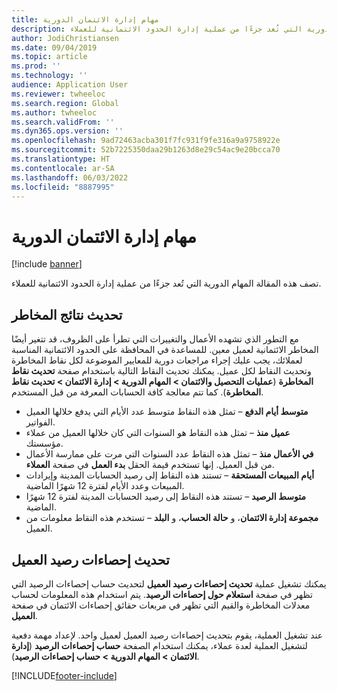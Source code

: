 ```yaml
---
title: مهام إدارة الائتمان الدورية
description: تصف هذه المقالة المهام الدورية التي تُعد جزءًا من عملية إدارة الحدود الائتمانية للعملاء.
author: JodiChristiansen
ms.date: 09/04/2019
ms.topic: article
ms.prod: ''
ms.technology: ''
audience: Application User
ms.reviewer: twheeloc
ms.search.region: Global
ms.author: twheeloc
ms.search.validFrom: ''
ms.dyn365.ops.version: ''
ms.openlocfilehash: 9ad72463acba301f7fc931f9fe316a9a9758922e
ms.sourcegitcommit: 52b7225350daa29b1263d8e29c54ac9e20bcca70
ms.translationtype: HT
ms.contentlocale: ar-SA
ms.lasthandoff: 06/03/2022
ms.locfileid: "8887995"
---
```

# <a name="periodic-credit-management-tasks"></a>مهام إدارة الائتمان الدورية

[!include [banner](../includes/banner.md)]

تصف هذه المقالة المهام الدورية التي تُعد جزءًا من عملية إدارة الحدود الائتمانية للعملاء.

## <a name="update-risk-scores"></a>تحديث نتائج المخاطر

مع التطور الذي تشهده الأعمال والتغييرات التي تطرأ على الظروف، قد تتغير أيضًا المخاطر الائتمانية لعميل معين. للمساعدة في المحافظة على الحدود الائتمانية المناسبة لعملائك، يجب عليك إجراء مراجعات دورية للمعايير الموضوعة لكل نقاط المخاطرة وتحديث النقاط لكل عميل. يمكنك تحديث النقاط التالية باستخدام صفحة **تحديث نقاط المخاطرة** (**عمليات التحصيل والائتمان‬ \> المهام الدورية \> إدارة الائتمان \> تحديث نقاط المخاطرة**). كما تتم معالجة كافة الحسابات المعرفة من قبل المستخدم.

- **متوسط أيام الدفع** – تمثل هذه النقاط متوسط عدد الأيام التي يدفع خلالها العميل الفواتير.
- **عميل منذ‬** – تمثل هذه النقاط هو السنوات التي كان خلالها العميل من عملاء مؤسستك.
- **في الأعمال منذ** – تمثل هذه النقاط عدد السنوات التي مرت على ممارسة الأعمال من قبل العميل. إنها تستخدم قيمة الحقل **بدء العمل** في صفحة **العملاء‏‎**.
- **أيام المبيعات المستحقة‬** – تستند هذه النقاط إلى رصيد الحسابات المدينة وإيرادات المبيعات وعدد الأيام لفترة 12 شهرًا الماضية.
- **متوسط الرصيد** – تستند هذه النقاط إلى رصيد الحسابات المدينة لفترة 12 شهرًا الماضية.
- **مجموعة إدارة الائتمان**، و **حالة الحساب**، و **البلد** – تستخدم هذه النقاط معلومات من العميل.

## <a name="update-customer-balance-statistics"></a>تحديث إحصاءات رصيد العميل

يمكنك تشغيل عملية **تحديث إحصاءات رصيد العميل‬** لتحديث حساب إحصاءات الرصيد التي تظهر في صفحة‬ **استعلام حول إحصاءات الرصيد**. يتم استخدام هذه المعلومات لحساب معدلات المخاطرة والقيم التي تظهر في مربعات حقائق إحصاءات الائتمان في صفحة **العميل**.

عند تشغيل العملية، يقوم بتحديث إحصاءات رصيد العميل لعميل واحد. لإعداد مهمة دفعية لتشغيل العملية لعدة عملاء، يمكنك استخدام الصفحة **حساب إحصاءات الرصيد** (**إدارة الائتمان \> المهام الدورية \> حساب إحصاءات الرصيد**).


[!INCLUDE[footer-include](../../includes/footer-banner.md)]
